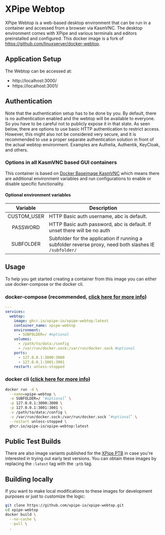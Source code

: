 # XPipe Webtop

XPipe Webtop is a web-based desktop environment that can be run in a container and accessed from a browser via KasmVNC.
The desktop environment comes with XPipe and various terminals and editors preinstalled and configured.
This docker image is a fork of https://github.com/linuxserver/docker-webtop.

## Application Setup

The Webtop can be accessed at:

* http://localhost:3000/
* https://localhost:3001/

## Authentication

Note that the authentication setup has to be done by you. By default, there is no authentication enabled and the webtop will be available to everyone.
So you have to be careful not to publicly expose it in that state.
As seen below, there are options to use basic HTTP authentication to restrict access.
However, this might also not be considered very secure, and it is recommended to use a proper separate authentication solution in front of the actual webtop environment.
Examples are Authelia, Authentik, KeyCloak, and others.

### Options in all KasmVNC based GUI containers

This container is based on [Docker Baseimage KasmVNC](https://github.com/linuxserver/docker-baseimage-kasmvnc) which means there are additional environment variables and run configurations to enable or disable specific functionality.

#### Optional environment variables

| Variable | Description |
| :----: | --- |
| CUSTOM_USER | HTTP Basic auth username, abc is default. |
| PASSWORD | HTTP Basic auth password, abc is default. If unset there will be no auth |
| SUBFOLDER | Subfolder for the application if running a subfolder reverse proxy, need both slashes IE `/subfolder/` |

## Usage

To help you get started creating a container from this image you can either use docker-compose or the docker cli.

### docker-compose (recommended, [click here for more info](https://docs.linuxserver.io/general/docker-compose))

```yaml
---
services:
  webtop:
    image: ghcr.io/xpipe-io/xpipe-webtop:latest
    container_name: xpipe-webtop
    environment:
      - SUBFOLDER=/ #optional
    volumes:
      - /path/to/data:/config
      - /var/run/docker.sock:/var/run/docker.sock #optional
    ports:
      - 127.0.0.1:3000:3000
      - 127.0.0.1:3001:3001
    restart: unless-stopped
```

### docker cli ([click here for more info](https://docs.docker.com/engine/reference/commandline/cli/))

```bash
docker run -d \
  --name=xpipe-webtop \
  -e SUBFOLDER=/ `#optional` \
  -p 127.0.0.1:3000:3000 \
  -p 127.0.0.1:3001:3001 \
  -v /path/to/data:/config \
  -v /var/run/docker.sock:/var/run/docker.sock `#optional` \
  --restart unless-stopped \
  ghcr.io/xpipe-io/xpipe-webtop:latest
```

## Public Test Builds

There are also image variants published for the [XPipe PTB](https://github.com/xpipe-io/xpipe-ptb) in case you're interested in trying out early test versions. You can obtain these images by replacing the `:latest` tag with the `:ptb` tag.

## Building locally

If you want to make local modifications to these images for development purposes or just to customize the logic:

```bash
git clone https://github.com/xpipe-io/xpipe-webtop.git
cd xpipe-webtop
docker build \
  --no-cache \
  --pull \
  .
```
